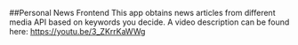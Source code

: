 ##Personal News Frontend
This app obtains news articles from different media API based on keywords you decide.
A video description can be found here: 
https://youtu.be/3_ZKrrKaWWg
